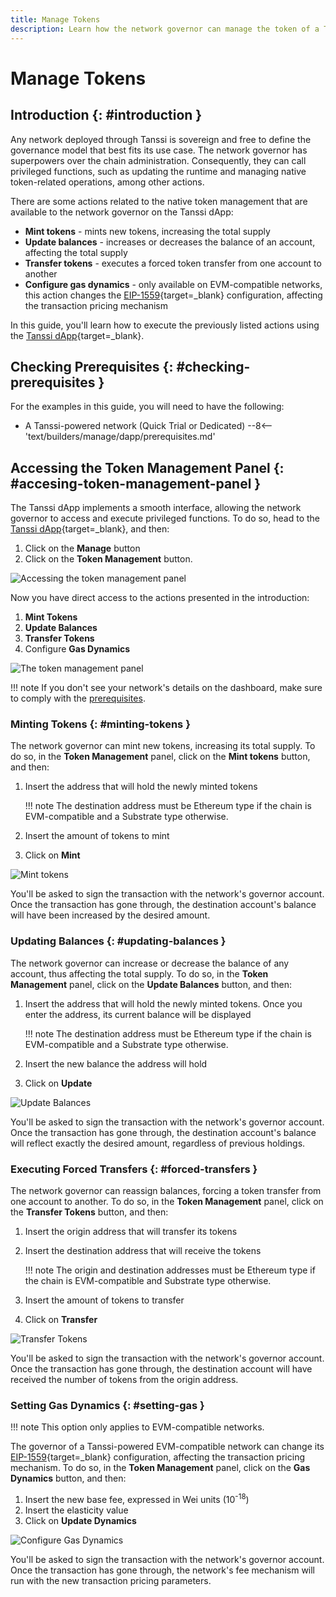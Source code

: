 ```yaml
---
title: Manage Tokens
description: Learn how the network governor can manage the token of a Tanssi-powered network using the dApp to mint them, configure the EIP-1559 fee market, and more.
---
```


# Manage Tokens

## Introduction {: #introduction }

Any network deployed through Tanssi is sovereign and free to define the governance model that best fits its use case. The network governor has superpowers over the chain administration. Consequently, they can call privileged functions, such as updating the runtime and managing native token-related operations, among other actions.

There are some actions related to the native token management that are available to the network governor on the Tanssi dApp:

- **Mint tokens** - mints new tokens, increasing the total supply
- **Update balances** - increases or decreases the balance of an account, affecting the total supply
- **Transfer tokens** - executes a forced token transfer from one account to another
- **Configure gas dynamics** - only available on EVM-compatible networks, this action changes the [EIP-1559](https://github.com/ethereum/EIPs/blob/master/EIPS/eip-1559.md){target=\_blank} configuration, affecting the transaction pricing mechanism

In this guide, you'll learn how to execute the previously listed actions using the [Tanssi dApp](https://apps.tanssi.network){target=\_blank}.

## Checking Prerequisites {: #checking-prerequisites }

For the examples in this guide, you will need to have the following:

- A Tanssi-powered network (Quick Trial or Dedicated)
--8<-- 'text/builders/manage/dapp/prerequisites.md'

## Accessing the Token Management Panel {: #accesing-token-management-panel }

The Tanssi dApp implements a smooth interface, allowing the network governor to access and execute privileged functions. To do so, head to the [Tanssi dApp](https://apps.tanssi.network/){target=\_blank}, and then:

1. Click on the **Manage** button
2. Click on the **Token Management** button.

![Accessing the token management panel](/images/builders/manage/dapp/token-management/token-management-1.webp)

Now you have direct access to the actions presented in the introduction:

1. **Mint Tokens**
2. **Update Balances**
3. **Transfer Tokens**
4. Configure **Gas Dynamics** 

![The token management panel](/images/builders/manage/dapp/token-management/token-management-2.webp)

!!! note
    If you don't see your network's details on the dashboard, make sure to comply with the [prerequisites](#checking-prerequisites).

### Minting Tokens {: #minting-tokens }

The network governor can mint new tokens, increasing its total supply. To do so, in the **Token Management** panel, click on the **Mint tokens** button, and then:

1. Insert the address that will hold the newly minted tokens

    !!! note
        The destination address must be Ethereum type if the chain is EVM-compatible and a Substrate type otherwise.

2. Insert the amount of tokens to mint
3. Click on **Mint**

![Mint tokens](/images/builders/manage/dapp/token-management/token-management-3.webp)

You'll be asked to sign the transaction with the network's governor account. Once the transaction has gone through, the destination account's balance will have been increased by the desired amount.

### Updating Balances {: #updating-balances }

The network governor can increase or decrease the balance of any account, thus affecting the total supply. To do so, in the **Token Management** panel, click on the **Update Balances** button, and then:

1. Insert the address that will hold the newly minted tokens. Once you enter the address, its current balance will be displayed

    !!! note
        The destination address must be Ethereum type if the chain is EVM-compatible and a Substrate type otherwise.
    
2. Insert the new balance the address will hold
3. Click on **Update**

![Update Balances](/images/builders/manage/dapp/token-management/token-management-4.webp)

You'll be asked to sign the transaction with the network's governor account. Once the transaction has gone through, the destination account's balance will reflect exactly the desired amount, regardless of previous holdings.

### Executing Forced Transfers {: #forced-transfers }

The network governor can reassign balances, forcing a token transfer from one account to another. To do so, in the **Token Management** panel, click on the **Transfer Tokens** button, and then:

1. Insert the origin address that will transfer its tokens
2. Insert the destination address that will receive the tokens

    !!! note
        The origin and destination addresses must be Ethereum type if the chain is EVM-compatible and Substrate type otherwise.

3. Insert the amount of tokens to transfer
4. Click on **Transfer**

![Transfer Tokens](/images/builders/manage/dapp/token-management/token-management-5.webp)

You'll be asked to sign the transaction with the network's governor account. Once the transaction has gone through, the destination account will have received the number of tokens from the origin address.

### Setting Gas Dynamics {: #setting-gas }

!!! note
    This option only applies to EVM-compatible networks.

The governor of a Tanssi-powered EVM-compatible network can change its [EIP-1559](https://github.com/ethereum/EIPs/blob/master/EIPS/eip-1559.md){target=\_blank} configuration, affecting the transaction pricing mechanism. To do so, in the **Token Management** panel, click on the **Gas Dynamics** button, and then:

1. Insert the new base fee, expressed in Wei units (10<sup>-18</sup>)
2. Insert the elasticity value
3. Click on **Update Dynamics**

![Configure Gas Dynamics](/images/builders/manage/dapp/token-management/token-management-6.webp)

You'll be asked to sign the transaction with the network's governor account. Once the transaction has gone through, the network's fee mechanism will run with the new transaction pricing parameters.